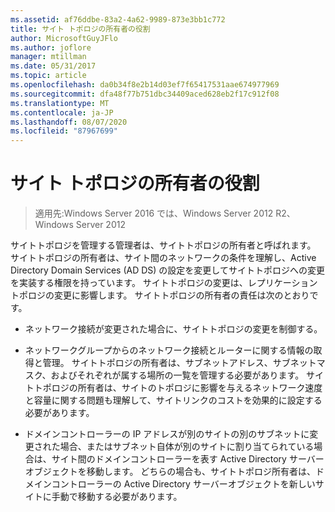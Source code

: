 ```yaml
---
ms.assetid: af76ddbe-83a2-4a62-9989-873e3bb1c772
title: サイト トポロジの所有者の役割
author: MicrosoftGuyJFlo
ms.author: joflore
manager: mtillman
ms.date: 05/31/2017
ms.topic: article
ms.openlocfilehash: da0b34f8e2b14d03ef7f65417531aae674977969
ms.sourcegitcommit: dfa48f77b751dbc34409aced628eb2f17c912f08
ms.translationtype: MT
ms.contentlocale: ja-JP
ms.lasthandoff: 08/07/2020
ms.locfileid: "87967699"
---
```

# <a name="site-topology-owner-role"></a>サイト トポロジの所有者の役割

>適用先:Windows Server 2016 では、Windows Server 2012 R2、Windows Server 2012

サイトトポロジを管理する管理者は、サイトトポロジの所有者と呼ばれます。 サイトトポロジの所有者は、サイト間のネットワークの条件を理解し、Active Directory Domain Services (AD DS) の設定を変更してサイトトポロジへの変更を実装する権限を持っています。 サイトトポロジの変更は、レプリケーショントポロジの変更に影響します。 サイトトポロジの所有者の責任は次のとおりです。

-   ネットワーク接続が変更された場合に、サイトトポロジの変更を制御する。

-   ネットワークグループからのネットワーク接続とルーターに関する情報の取得と管理。 サイトトポロジの所有者は、サブネットアドレス、サブネットマスク、およびそれぞれが属する場所の一覧を管理する必要があります。 サイトトポロジの所有者は、サイトのトポロジに影響を与えるネットワーク速度と容量に関する問題も理解して、サイトリンクのコストを効果的に設定する必要があります。

-   ドメインコントローラーの IP アドレスが別のサイトの別のサブネットに変更された場合、またはサブネット自体が別のサイトに割り当てられている場合は、サイト間のドメインコントローラーを表す Active Directory サーバーオブジェクトを移動します。 どちらの場合も、サイトトポロジ所有者は、ドメインコントローラーの Active Directory サーバーオブジェクトを新しいサイトに手動で移動する必要があります。



